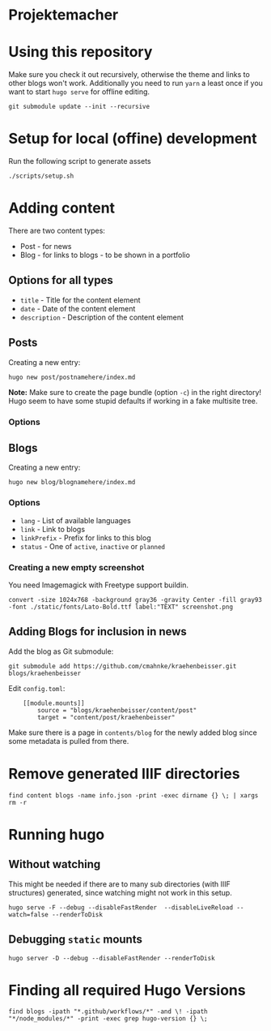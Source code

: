 Projektemacher
==============

# Using this repository

Make sure you check it out recursively, otherwise the theme and links to other blogs won't work.
Additionally you need to run `yarn` a least once if you want to start `hugo serve` for offline editing.

```
git submodule update --init --recursive
```

# Setup for local (offine) development

Run the following script to generate assets

```
./scripts/setup.sh
```

# Adding content

There are two content types:
* Post - for news
* Blog - for links to blogs - to be shown in a portfolio

## Options for all types

* `title` - Title for the content element
* `date` - Date of the content element
* `description` - Description of the content element

## Posts

Creating a new entry:
```
hugo new post/postnamehere/index.md
```

**Note:** Make sure to create the page bundle (option `-c`) in the right directory! Hugo seem to have some stupid defaults if working in a fake multisite tree.

### Options

## Blogs

Creating a new entry:
```
hugo new blog/blognamehere/index.md
```

### Options

* `lang` - List of available languages
* `link` - Link to blogs
* `linkPrefix` - Prefix for links to this blog
* `status` - One of `active`, `inactive` or `planned`

### Creating a new empty screenshot

You need Imagemagick with Freetype support buildin.

```
convert -size 1024x768 -background gray36 -gravity Center -fill gray93 -font ./static/fonts/Lato-Bold.ttf label:"TEXT" screenshot.png
```

## Adding Blogs for inclusion in news

Add the blog as Git submodule:

```
git submodule add https://github.com/cmahnke/kraehenbeisser.git blogs/kraehenbeisser
```

Edit `config.toml`:

```
    [[module.mounts]]
        source = "blogs/kraehenbeisser/content/post"
        target = "content/post/kraehenbeisser"
```

Make sure there is a page in `contents/blog` for the newly added blog since some metadata is pulled from there.

# Remove generated IIIF directories

```
find content blogs -name info.json -print -exec dirname {} \; | xargs rm -r
```

# Running hugo

## Without watching

This might be needed if there are to many sub directories (with IIIF structures) generated, since watching might not work in this setup.

```
hugo serve -F --debug --disableFastRender  --disableLiveReload --watch=false --renderToDisk

```

## Debugging `static` mounts

```
hugo server -D --debug --disableFastRender --renderToDisk
```

# Finding all required Hugo Versions

```
find blogs -ipath "*.github/workflows/*" -and \! -ipath "*/node_modules/*" -print -exec grep hugo-version {} \;
```
